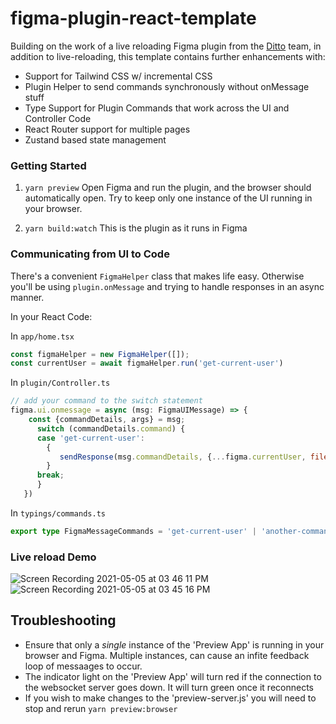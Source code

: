 # figma-plugin-react-template

Building on the work of a live reloading Figma plugin from the [Ditto](https://github.com/dittowords/figma-plugin-react-template) team, in addition to live-reloading, this template contains further enhancements with:

- Support for Tailwind CSS w/ incremental CSS
- Plugin Helper to send commands synchronously without onMessage stuff
- Type Support for Plugin Commands that work across the UI and Controller Code
- React Router support for multiple pages
- Zustand based state management


### Getting Started

1. `yarn preview`
Open Figma and run the plugin, and the browser should automatically open. Try to keep only one instance of the UI running in your browser.

2. `yarn build:watch`
This is the plugin as it runs in Figma


### Communicating from UI to Code

There's a convenient `FigmaHelper` class that makes life easy. Otherwise you'll be using `plugin.onMessage` and trying to handle responses in an async manner. 

In your React Code:

In `app/home.tsx`
```javascript
const figmaHelper = new FigmaHelper([]);
const currentUser = await figmaHelper.run('get-current-user')
```

In `plugin/Controller.ts` 
```javascript
// add your command to the switch statement
figma.ui.onmessage = async (msg: FigmaUIMessage) => {
    const {commandDetails, args} = msg;
      switch (commandDetails.command) {
      case 'get-current-user':
        {
           sendResponse(msg.commandDetails, {...figma.currentUser, fileKey: figma.fileKey});
        }
      break;
      }
   })
```

In `typings/commands.ts`
```typescript
export type FigmaMessageCommands = 'get-current-user' | 'another-command'
```


### Live reload Demo
![Screen Recording 2021-05-05 at 03 46 11 PM](https://user-images.githubusercontent.com/7476817/117219079-5c0f6580-adb9-11eb-9cfd-6e803d93e3ca.gif)
![Screen Recording 2021-05-05 at 03 45 16 PM](https://user-images.githubusercontent.com/7476817/117219001-32563e80-adb9-11eb-839d-d8cde22e5dd1.gif)


## Troubleshooting
- Ensure that only a *single* instance of the 'Preview App' is running in your browser and Figma. Multiple instances, can cause an infite feedback loop of messaages to occur.
- The indicator light on the 'Preview App' will turn red if the connection to the websocket server goes down. It will turn green once it reconnects
- If you wish to make changes to the 'preview-server.js' you will need to stop and rerun `yarn preview:browser` 
